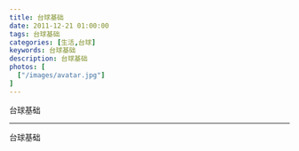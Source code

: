 ```yaml
---
title: 台球基础
date: 2011-12-21 01:00:00
tags: 台球基础
categories: [生活,台球]
keywords: 台球基础
description: 台球基础
photos: [
  ["/images/avatar.jpg"]
] 
---
```


台球基础

---


台球基础

